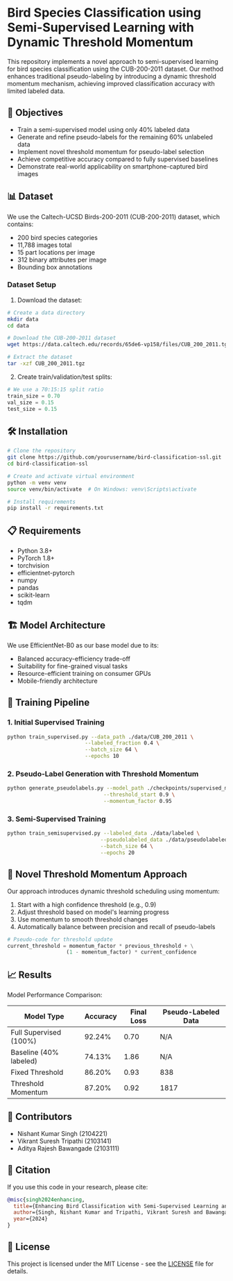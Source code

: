 # Bird Species Classification using Semi-Supervised Learning with Dynamic Threshold Momentum

This repository implements a novel approach to semi-supervised learning for bird species classification using the CUB-200-2011 dataset. Our method enhances traditional pseudo-labeling by introducing a dynamic threshold momentum mechanism, achieving improved classification accuracy with limited labeled data.

## 🎯 Objectives

- Train a semi-supervised model using only 40% labeled data
- Generate and refine pseudo-labels for the remaining 60% unlabeled data
- Implement novel threshold momentum for pseudo-label selection
- Achieve competitive accuracy compared to fully supervised baselines
- Demonstrate real-world applicability on smartphone-captured bird images

## 📊 Dataset

We use the Caltech-UCSD Birds-200-2011 (CUB-200-2011) dataset, which contains:
- 200 bird species categories
- 11,788 images total
- 15 part locations per image
- 312 binary attributes per image
- Bounding box annotations

### Dataset Setup

1. Download the dataset:
```bash
# Create a data directory
mkdir data
cd data

# Download the CUB-200-2011 dataset
wget https://data.caltech.edu/records/65de6-vp158/files/CUB_200_2011.tgz

# Extract the dataset
tar -xzf CUB_200_2011.tgz
```

2. Create train/validation/test splits:
```python
# We use a 70:15:15 split ratio
train_size = 0.70
val_size = 0.15
test_size = 0.15
```

## 🛠️ Installation

```bash
# Clone the repository
git clone https://github.com/yourusername/bird-classification-ssl.git
cd bird-classification-ssl

# Create and activate virtual environment
python -m venv venv
source venv/bin/activate  # On Windows: venv\Scripts\activate

# Install requirements
pip install -r requirements.txt
```

## 📋 Requirements

- Python 3.8+
- PyTorch 1.8+
- torchvision
- efficientnet-pytorch
- numpy
- pandas
- scikit-learn
- tqdm

## 🏗️ Model Architecture

We use EfficientNet-B0 as our base model due to its:
- Balanced accuracy-efficiency trade-off
- Suitability for fine-grained visual tasks
- Resource-efficient training on consumer GPUs
- Mobile-friendly architecture

## 🚀 Training Pipeline

### 1. Initial Supervised Training
```bash
python train_supervised.py --data_path ./data/CUB_200_2011 \
                         --labeled_fraction 0.4 \
                         --batch_size 64 \
                         --epochs 10
```

### 2. Pseudo-Label Generation with Threshold Momentum
```bash
python generate_pseudolabels.py --model_path ./checkpoints/supervised_model.pth \
                               --threshold_start 0.9 \
                               --momentum_factor 0.95
```

### 3. Semi-Supervised Training
```bash
python train_semisupervised.py --labeled_data ./data/labeled \
                              --pseudolabeled_data ./data/pseudolabeled \
                              --batch_size 64 \
                              --epochs 20
```

## 🔄 Novel Threshold Momentum Approach

Our approach introduces dynamic threshold scheduling using momentum:

1. Start with a high confidence threshold (e.g., 0.9)
2. Adjust threshold based on model's learning progress
3. Use momentum to smooth threshold changes
4. Automatically balance between precision and recall of pseudo-labels

```python
# Pseudo-code for threshold update
current_threshold = momentum_factor * previous_threshold + \
                   (1 - momentum_factor) * current_confidence
```

## 📈 Results

Model Performance Comparison:

| Model Type | Accuracy | Final Loss | Pseudo-Labeled Data |
|------------|----------|------------|-------------------|
| Full Supervised (100%) | 92.24% | 0.70 | N/A |
| Baseline (40% labeled) | 74.13% | 1.86 | N/A |
| Fixed Threshold | 86.20% | 0.93 | 838 |
| Threshold Momentum | 87.20% | 0.92 | 1817 |

## 👥 Contributors

- Nishant Kumar Singh (2104221)
- Vikrant Suresh Tripathi (2103141)
- Aditya Rajesh Bawangade (2103111)

## 📄 Citation

If you use this code in your research, please cite:
```bibtex
@misc{singh2024enhancing,
  title={Enhancing Bird Classification with Semi-Supervised Learning and Dynamic Threshold Momentum},
  author={Singh, Nishant Kumar and Tripathi, Vikrant Suresh and Bawangade, Aditya Rajesh},
  year={2024}
}
```

## 📝 License

This project is licensed under the MIT License - see the [LICENSE](LICENSE) file for details.
